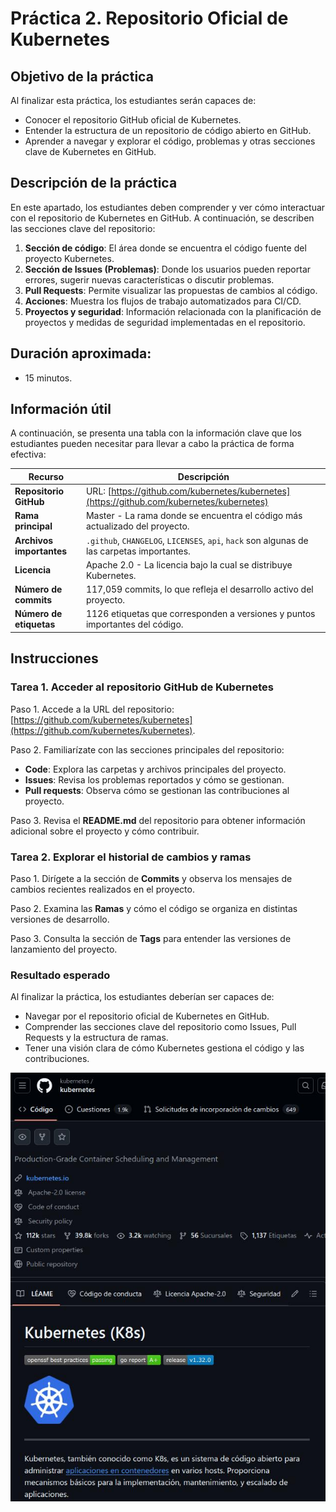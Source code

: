 # Práctica 2. Repositorio Oficial de Kubernetes

## Objetivo de la práctica
Al finalizar esta práctica, los estudiantes serán capaces de:
- Conocer el repositorio GitHub oficial de Kubernetes.
- Entender la estructura de un repositorio de código abierto en GitHub.
- Aprender a navegar y explorar el código, problemas y otras secciones clave de Kubernetes en GitHub.

## Descripción de la práctica
En este apartado, los estudiantes deben comprender y ver cómo interactuar con el repositorio de Kubernetes en GitHub. A continuación, se describen las secciones clave del repositorio:

1. **Sección de código**: El área donde se encuentra el código fuente del proyecto Kubernetes.
2. **Sección de Issues (Problemas)**: Donde los usuarios pueden reportar errores, sugerir nuevas características o discutir problemas.
3. **Pull Requests**: Permite visualizar las propuestas de cambios al código.
4. **Acciones**: Muestra los flujos de trabajo automatizados para CI/CD.
5. **Proyectos y seguridad**: Información relacionada con la planificación de proyectos y medidas de seguridad implementadas en el repositorio.

## Duración aproximada:
- 15 minutos.

## Información útil
A continuación, se presenta una tabla con la información clave que los estudiantes pueden necesitar para llevar a cabo la práctica de forma efectiva:

| Recurso                  | Descripción                                                                                 |
|--------------------------|---------------------------------------------------------------------------------------------|
| **Repositorio GitHub**    | URL: [https://github.com/kubernetes/kubernetes](https://github.com/kubernetes/kubernetes)    |
| **Rama principal**        | Master - La rama donde se encuentra el código más actualizado del proyecto.                |
| **Archivos importantes**  | `.github`, `CHANGELOG`, `LICENSES`, `api`, `hack` son algunas de las carpetas importantes. |
| **Licencia**              | Apache 2.0 - La licencia bajo la cual se distribuye Kubernetes.                              |
| **Número de commits**     | 117,059 commits, lo que refleja el desarrollo activo del proyecto.                         |
| **Número de etiquetas**   | 1126 etiquetas que corresponden a versiones y puntos importantes del código.                |

## Instrucciones

### Tarea 1. Acceder al repositorio GitHub de Kubernetes
Paso 1. Accede a la URL del repositorio: [https://github.com/kubernetes/kubernetes](https://github.com/kubernetes/kubernetes).

Paso 2. Familiarízate con las secciones principales del repositorio: 
   - **Code**: Explora las carpetas y archivos principales del proyecto.
   - **Issues**: Revisa los problemas reportados y cómo se gestionan.
   - **Pull requests**: Observa cómo se gestionan las contribuciones al proyecto.

Paso 3. Revisa el **README.md** del repositorio para obtener información adicional sobre el proyecto y cómo contribuir.

### Tarea 2. Explorar el historial de cambios y ramas
Paso 1. Dirígete a la sección de **Commits** y observa los mensajes de cambios recientes realizados en el proyecto.

Paso 2. Examina las **Ramas** y cómo el código se organiza en distintas versiones de desarrollo.

Paso 3. Consulta la sección de **Tags** para entender las versiones de lanzamiento del proyecto.

### Resultado esperado
Al finalizar la práctica, los estudiantes deberían ser capaces de:
- Navegar por el repositorio oficial de Kubernetes en GitHub.
- Comprender las secciones clave del repositorio como Issues, Pull Requests y la estructura de ramas.
- Tener una visión clara de cómo Kubernetes gestiona el código y las contribuciones.

![Imagen del resultado](./img1.jpg)
